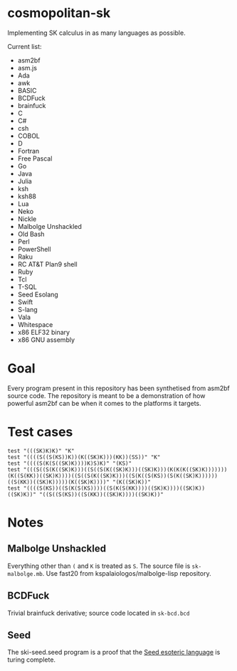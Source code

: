 # cosmopolitan-sk

Implementing SK calculus in as many languages as possible.

Current list:
- asm2bf
- asm.js
- Ada
- awk
- BASIC
- BCDFuck
- brainfuck
- C
- C#
- csh
- COBOL
- D
- Fortran
- Free Pascal
- Go
- Java
- Julia
- ksh
- ksh88
- Lua
- Neko
- Nickle
- Malbolge Unshackled
- Old Bash
- Perl
- PowerShell
- Raku
- RC AT&T Plan9 shell
- Ruby
- Tcl
- T-SQL
- Seed Esolang
- Swift
- S-lang
- Vala
- Whitespace
- x86 ELF32 binary
- x86 GNU assembly

# Goal

Every program present in this repository has been synthetised from asm2bf source code. The repository is meant to be a demonstration of how powerful asm2bf can be when it comes to the platforms it targets.

# Test cases

```
test "(((SK)K)K)" "K"
test "((((S((S(KS))K))(K((SK)K)))(KK))(SS))" "K"
test "((((S(K(S((SK)K))))K)S)K)" "(KS)"
test "(((S((S(K((SK)K)))((S((S(K((SK)K)))((SK)K)))(K(K(K((SK)K)))))))(K((S(KK))((SK)K))))((S((S(K((SK)K)))((S(K((S(KS))(S(K((SK)K))))))((S(KK))((SK)K)))))(K((SK)K))))" "(K((SK)K))"
test "((((S(KS))((S(K(S(KS))))((S(K(S(KK))))((SK)K))))((SK)K))((SK)K))" "((S((S(KS))((S(KK))((SK)K))))((SK)K))"
```

# Notes

## Malbolge Unshackled

Everything other than `(` and `K` is treated as `S`. The source file is `sk-malbolge.mb`. Use fast20 from kspalaiologos/malbolge-lisp repository.

## BCDFuck

Trivial brainfuck derivative; source code located in `sk-bcd.bcd`

## Seed

The ski-seed.seed program is a proof that the [Seed esoteric language](https://esolangs.org/wiki/Seed) is turing complete.
